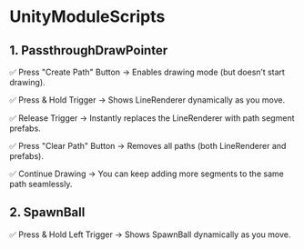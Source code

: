 # UnityModuleScripts

## 1. PassthroughDrawPointer

✅ Press "Create Path" Button → Enables drawing mode (but doesn’t start drawing).

✅ Press & Hold Trigger → Shows LineRenderer dynamically as you move.

✅ Release Trigger → Instantly replaces the LineRenderer with path segment prefabs.

✅ Press "Clear Path" Button → Removes all paths (both LineRenderer and prefabs).

✅ Continue Drawing → You can keep adding more segments to the same path seamlessly.



## 2. SpawnBall

✅ Press & Hold Left Trigger → Shows SpawnBall dynamically as you move.
